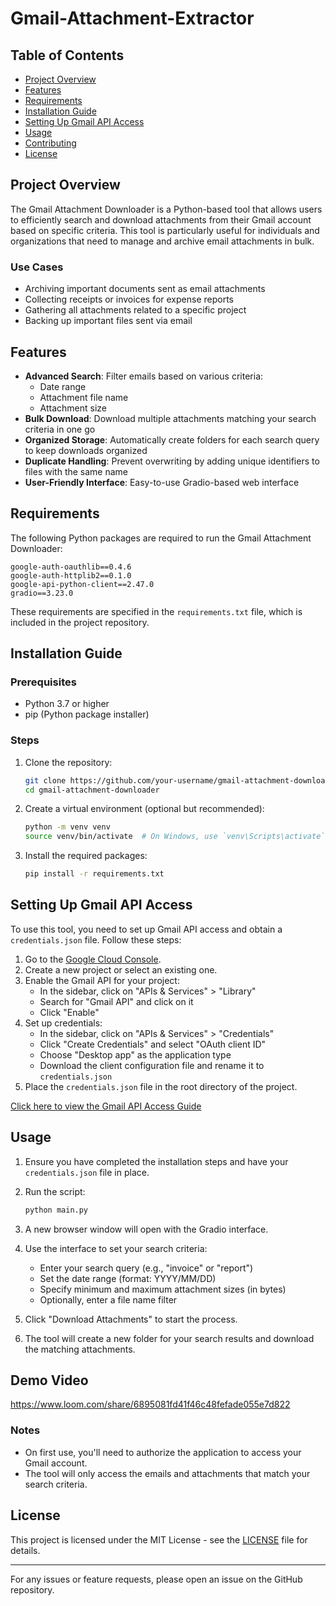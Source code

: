 # Gmail-Attachment-Extractor

## Table of Contents
- [Project Overview](#project-overview)
- [Features](#features)
- [Requirements](#requirements)
- [Installation Guide](#installation-guide)
- [Setting Up Gmail API Access](#setting-up-gmail-api-access)
- [Usage](#usage)
- [Contributing](#contributing)
- [License](#license)

## Project Overview

The Gmail Attachment Downloader is a Python-based tool that allows users to efficiently search and download attachments from their Gmail account based on specific criteria. This tool is particularly useful for individuals and organizations that need to manage and archive email attachments in bulk.

### Use Cases

- Archiving important documents sent as email attachments
- Collecting receipts or invoices for expense reports
- Gathering all attachments related to a specific project
- Backing up important files sent via email

## Features

- **Advanced Search**: Filter emails based on various criteria:
  - Date range
  - Attachment file name
  - Attachment size
- **Bulk Download**: Download multiple attachments matching your search criteria in one go
- **Organized Storage**: Automatically create folders for each search query to keep downloads organized
- **Duplicate Handling**: Prevent overwriting by adding unique identifiers to files with the same name
- **User-Friendly Interface**: Easy-to-use Gradio-based web interface

## Requirements

The following Python packages are required to run the Gmail Attachment Downloader:

```
google-auth-oauthlib==0.4.6
google-auth-httplib2==0.1.0
google-api-python-client==2.47.0
gradio==3.23.0
```

These requirements are specified in the `requirements.txt` file, which is included in the project repository.

## Installation Guide

### Prerequisites

- Python 3.7 or higher
- pip (Python package installer)

### Steps

1. Clone the repository:
   ```bash
   git clone https://github.com/your-username/gmail-attachment-downloader.git
   cd gmail-attachment-downloader
   ```

2. Create a virtual environment (optional but recommended):
   ```bash
   python -m venv venv
   source venv/bin/activate  # On Windows, use `venv\Scripts\activate`
   ```

3. Install the required packages:
   ```bash
   pip install -r requirements.txt
   ```

## Setting Up Gmail API Access

To use this tool, you need to set up Gmail API access and obtain a `credentials.json` file. Follow these steps:

1. Go to the [Google Cloud Console](https://console.cloud.google.com/).
2. Create a new project or select an existing one.
3. Enable the Gmail API for your project:
   - In the sidebar, click on "APIs & Services" > "Library"
   - Search for "Gmail API" and click on it
   - Click "Enable"
4. Set up credentials:
   - In the sidebar, click on "APIs & Services" > "Credentials"
   - Click "Create Credentials" and select "OAuth client ID"
   - Choose "Desktop app" as the application type
   - Download the client configuration file and rename it to `credentials.json`
5. Place the `credentials.json` file in the root directory of the project.

[Click here to view the Gmail API Access Guide](https://github.com/Vishnuujain/Gmail-Attachment-Extractor/blob/main/Gmail_API_Access_Guide.jpeg)


## Usage

1. Ensure you have completed the installation steps and have your `credentials.json` file in place.

2. Run the script:
   ```bash
   python main.py
   ```

3. A new browser window will open with the Gradio interface.

4. Use the interface to set your search criteria:
   - Enter your search query (e.g., "invoice" or "report")
   - Set the date range (format: YYYY/MM/DD)
   - Specify minimum and maximum attachment sizes (in bytes)
   - Optionally, enter a file name filter

5. Click "Download Attachments" to start the process.

6. The tool will create a new folder for your search results and download the matching attachments.

## Demo Video
https://www.loom.com/share/6895081fd41f46c48fefade055e7d822 


### Notes

- On first use, you'll need to authorize the application to access your Gmail account.
- The tool will only access the emails and attachments that match your search criteria.

## License

This project is licensed under the MIT License - see the [LICENSE](LICENSE) file for details.

---

For any issues or feature requests, please open an issue on the GitHub repository.
